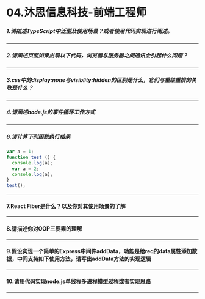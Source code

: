 # 04.沐思信息科技-前端工程师
##### 1.请描述TypeScript中泛型及使用场景？或者使用代码实现进行阐述。
---
##### 2.请阐述页面如果出现以下代码，浏览器与服务器之间通讯会引起什么问题？
---
##### 3.css中的display:none与visiblity:hidden的区别是什么，它们与重绘重排的关联是什么？
---
##### 4.请阐述node.js的事件循环工作方式
---
##### 6.请计算下列函数执行结果
```javascript
var a = 1;
function test () {
  console.log(a);
  var a = 2;
  console.log(a);
}
test();
```
---
#### 7.React Fiber是什么？以及你对其使用场景的了解
---
#### 8.请描述你对OOP三要素的理解
---
#### 9.假设实现一个简单的Express中间件addData，功能是给req的data属性添加数据，中间支持如下使用方法，请写出addData方法的实现逻辑
---
#### 10.请用代码实现node.js单线程多进程模型过程或者实现思路
---
